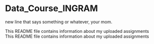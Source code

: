 # Data_Course_INGRAM

new line that says something or whatever, your mom.

This README file contains information about my uploaded assignments
This README file contains information about my uploaded assignments
